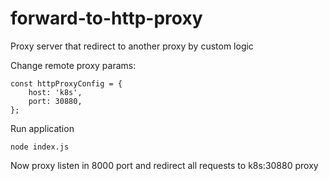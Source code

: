 # forward-to-http-proxy

Proxy server that redirect to another proxy by custom logic

Change remote proxy params:
```
const httpProxyConfig = {
	host: 'k8s',
	port: 30880,
};
```

Run application 
```
node index.js
```

Now proxy listen in 8000 port and redirect all requests to k8s:30880 proxy
